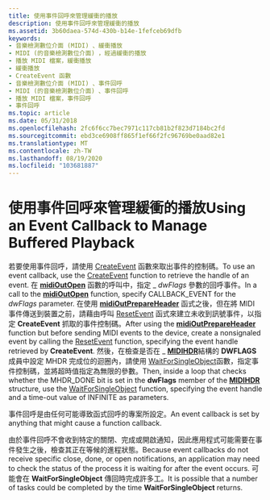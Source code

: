 ```yaml
---
title: 使用事件回呼來管理緩衝的播放
description: 使用事件回呼來管理緩衝的播放
ms.assetid: 3b60daea-574d-430b-b14e-1fefceb69dfb
keywords:
- 音樂檢測數位介面 (MIDI) 、緩衝播放
- MIDI (的音樂檢測數位介面) ，經過緩衝的播放
- 播放 MIDI 檔案，緩衝播放
- 緩衝播放
- CreateEvent 函數
- 音樂檢測數位介面 (MIDI) 、事件回呼
- MIDI (的音樂檢測數位介面) 、事件回呼
- 播放 MIDI 檔案，事件回呼
- 事件回呼
ms.topic: article
ms.date: 05/31/2018
ms.openlocfilehash: 2fc6f6cc7bec7971c117cb81b2f823d7184bc2fd
ms.sourcegitcommit: ebd3ce6908ff865f1ef66f2fc96769be0aad82e1
ms.translationtype: MT
ms.contentlocale: zh-TW
ms.lasthandoff: 08/19/2020
ms.locfileid: "103681887"
---
```

# <a name="using-an-event-callback-to-manage-buffered-playback"></a><span data-ttu-id="47a67-112">使用事件回呼來管理緩衝的播放</span><span class="sxs-lookup"><span data-stu-id="47a67-112">Using an Event Callback to Manage Buffered Playback</span></span>

<span data-ttu-id="47a67-113">若要使用事件回呼，請使用 [CreateEvent](/windows/win32/api/synchapi/nf-synchapi-createeventa) 函數來取出事件的控制碼。</span><span class="sxs-lookup"><span data-stu-id="47a67-113">To use an event callback, use the [CreateEvent](/windows/win32/api/synchapi/nf-synchapi-createeventa) function to retrieve the handle of an event.</span></span> <span data-ttu-id="47a67-114">在 [**midiOutOpen**](/windows/win32/api/mmeapi/nf-mmeapi-midioutopen) 函數的呼叫中，指定 \_ *dwFlags* 參數的回呼事件。</span><span class="sxs-lookup"><span data-stu-id="47a67-114">In a call to the [**midiOutOpen**](/windows/win32/api/mmeapi/nf-mmeapi-midioutopen) function, specify CALLBACK\_EVENT for the *dwFlags* parameter.</span></span> <span data-ttu-id="47a67-115">在使用 [**midiOutPrepareHeader**](/windows/win32/api/mmeapi/nf-mmeapi-midioutprepareheader) 函式之後，但在將 MIDI 事件傳送到裝置之前，請藉由呼叫 [ResetEvent](/windows/win32/api/synchapi/nf-synchapi-resetevent) 函式來建立未收到訊號事件，以指定 **CreateEvent** 抓取的事件控制碼。</span><span class="sxs-lookup"><span data-stu-id="47a67-115">After using the [**midiOutPrepareHeader**](/windows/win32/api/mmeapi/nf-mmeapi-midioutprepareheader) function but before sending MIDI events to the device, create a nonsignaled event by calling the [ResetEvent](/windows/win32/api/synchapi/nf-synchapi-resetevent) function, specifying the event handle retrieved by **CreateEvent**.</span></span> <span data-ttu-id="47a67-116">然後，在檢查是否在 \_ [**MIDIHDR**](/windows/win32/api/mmeapi/ns-mmeapi-midihdr)結構的 **DWFLAGS** 成員中設定 MHDR 完成位的迴圈內，請使用 [WaitForSingleObject](/windows/win32/api/synchapi/nf-synchapi-waitforsingleobject)函數，指定事件控制碼，並將超時值指定為無限的參數。</span><span class="sxs-lookup"><span data-stu-id="47a67-116">Then, inside a loop that checks whether the MHDR\_DONE bit is set in the **dwFlags** member of the [**MIDIHDR**](/windows/win32/api/mmeapi/ns-mmeapi-midihdr) structure, use the [WaitForSingleObject](/windows/win32/api/synchapi/nf-synchapi-waitforsingleobject) function, specifying the event handle and a time-out value of INFINITE as parameters.</span></span>

<span data-ttu-id="47a67-117">事件回呼是由任何可能導致函式回呼的專案所設定。</span><span class="sxs-lookup"><span data-stu-id="47a67-117">An event callback is set by anything that might cause a function callback.</span></span>

<span data-ttu-id="47a67-118">由於事件回呼不會收到特定的關閉、完成或開啟通知，因此應用程式可能需要在事件發生之後，檢查其正在等候的進程狀態。</span><span class="sxs-lookup"><span data-stu-id="47a67-118">Because event callbacks do not receive specific close, done, or open notifications, an application may need to check the status of the process it is waiting for after the event occurs.</span></span> <span data-ttu-id="47a67-119">可能會在 **WaitForSingleObject** 傳回時完成許多工。</span><span class="sxs-lookup"><span data-stu-id="47a67-119">It is possible that a number of tasks could be completed by the time **WaitForSingleObject** returns.</span></span>

 

 